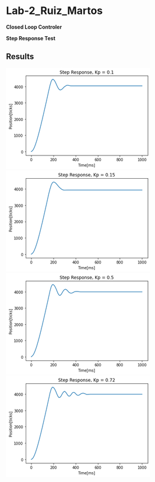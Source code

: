 # Lab-2_Ruiz_Martos
 **Closed Loop Controler**

 **Step Response Test**
## Results
![Kp = 0.1](kp_0.1_plot.png)
![alt text](kp_0.15_plot.png)
![alt text](kp_0.5_plot.png)
![alt text](kp_0.72_plot.png)

